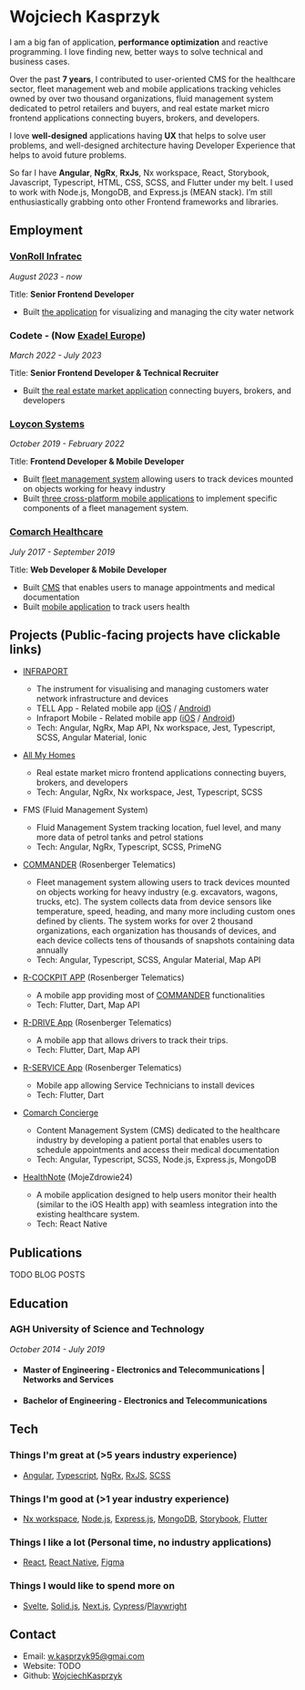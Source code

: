 # Wojciech Kasprzyk

I am a big fan of application,
<b>performance optimization</b> and reactive programming. 
I love finding new, better ways to solve technical and business cases. 

Over the past <b>7 years</b>, I contributed to user-oriented CMS for the healthcare sector, 
fleet management web and mobile applications tracking vehicles owned by over two thousand organizations, 
fluid management system dedicated to petrol retailers and buyers, 
and real estate market micro frontend applications connecting buyers, brokers, and developers.

I love <b>well-designed</b> applications having <b>UX</b> that helps to solve user problems, and well-designed architecture having Developer Experience that helps to avoid future problems.

So far I have 
<b>Angular</b>,
<b>NgRx</b>,
<b>RxJs</b>,
Nx workspace,
React,
Storybook,
Javascript,
Typescript,
HTML,
CSS,
SCSS,
and Flutter under my belt. I used to work with 
Node.js, 
MongoDB, 
and Express.js (MEAN stack). I’m still enthusiastically grabbing onto other Frontend frameworks and libraries.

## Employment

### [VonRoll Infratec](https://www.vonroll-infratec.ch/de/)

_August 2023 - now_

Title: <b>Senior Frontend Developer</b>

- Built [the application](#infraport) for visualizing and managing the city water network

### Codete - (Now [Exadel Europe](https://exadel.com/exadel-europe/))

_March 2022 - July 2023_

Title: <b>Senior Frontend Developer & Technical Recruiter</b>

- Built [the real estate market application](#amh) connecting buyers, brokers, and developers

### [Loycon Systems](https://loycon.pl/)

_October 2019 - February 2022_

Title: <b>Frontend Developer & Mobile Developer</b>

- Built [fleet management system](#commander) allowing users to track devices mounted on objects working for heavy industry
- Built [three cross-platform mobile applications](#r-apps) to implement specific components of a fleet management system.

### [Comarch Healthcare](https://www.comarch.com/)

_July 2017 - September 2019_

Title: <b>Web Developer & Mobile Developer</b>

- Built [CMS](#cms) that enables users to manage appointments and medical documentation
- Built [mobile application](#healthnote) to track users health 

## Projects (Public-facing projects have clickable links)

- <a id="infraport"></a> [INFRAPORT](https://www.vonroll-hydro.world/en/infraport.html)
  - The instrument for visualising and managing customers water network infrastructure and devices
  - TELL App - Related mobile app ([iOS](https://apps.apple.com/ch/app/tell-world/id1528158666) / [Android](https://play.google.com/store/apps/details?id=com.vonrollhydro.tell&hl=gsw))
  - Infraport Mobile - Related mobile app ([iOS](https://apps.apple.com/ch/app/infraport/id1436604806) / [Android](https://play.google.com/store/apps/details?id=com.vonrollhydro.hydroportMobile&hl=en_US))
  - Tech: Angular, NgRx, Map API, Nx workspace, Jest, Typescript, SCSS, Angular Material, Ionic 

- <a id="amh"></a> [All My Homes](https://www.allmyhomes.com/de/)

  - Real estate market micro frontend applications connecting buyers, brokers, and developers
  - Tech: Angular, NgRx, Nx workspace, Jest, Typescript, SCSS

- FMS (Fluid Management System)
  - Fluid Management System tracking location, fuel level, and many more data of petrol tanks and petrol stations
  - Tech: Angular, NgRx, Typescript, SCSS, PrimeNG

- <a id="commander"></a> [COMMANDER](https://www.rosenberger-telematics.com/en/products/telematics-software/) (Rosenberger Telematics)
  - Fleet management system allowing users to track devices mounted on objects working for heavy industry (e.g. excavators, wagons, trucks, etc). The system collects data from device sensors like temperature, speed, heading, and many more including custom ones defined by clients. The system works for over 2 thousand organizations, each organization has thousands of devices, and each device collects tens of thousands of snapshots containing data annually
  - Tech: Angular, Typescript, SCSS, Angular Material, Map API

- <a id="r-apps"></a> [R-COCKPIT APP](https://www.rosenberger-telematics.com/en/products/cockpit-app/) (Rosenberger Telematics)
  - A mobile app providing most of [COMMANDER](#commander) functionalities   
  - Tech: Flutter, Dart, Map API

- [R-DRIVE App](https://www.rosenberger-telematics.com/en/products/drive-app/) (Rosenberger Telematics)
  - A mobile app that allows drivers to track their trips.
  - Tech: Flutter, Dart, Map API

- [R-SERVICE App](https://www.rosenberger-telematics.com/en/products/service-app/) (Rosenberger Telematics)
  - Mobile app allowing Service Technicians to install devices 
  - Tech: Flutter, Dart

- <a id="cms"></a>[Comarch Concierge](https://www.comarch.com/healthcare/products/comarch-concierge/)
  - Content Management System (CMS) dedicated to the healthcare industry by developing a patient portal that enables users to schedule appointments and access their medical documentation
  - Tech: Angular, Typescript, SCSS, Node.js, Express.js, MongoDB

- <a id="healthnote"></a>[HealthNote](https://mojezdrowie24.pl/en) (MojeZdrowie24)
  - A mobile application designed to help users monitor their health (similar to the iOS Health app) with seamless integration into the existing healthcare system.
  - Tech: React Native


## Publications
TODO BLOG POSTS

## Education

### AGH University of Science and Technology

_October 2014 - July 2019_

- #### Master of Engineering  - Electronics and Telecommunications | Networks and Services

- #### Bachelor of Engineering - Electronics and Telecommunications


## Tech

### Things I'm great at (>5 years industry experience)

- [Angular](https://angular.dev/), [Typescript](https://www.typescriptlang.org/), [NgRx](https://ngrx.io/), [RxJS](https://rxjs.dev/), [SCSS](https://sass-lang.com/)

### Things I'm good at (>1 year industry experience)

- [Nx workspace](https://nx.dev/), [Node.js](https://nodejs.org/en), [Express.js](https://expressjs.com/), [MongoDB](https://www.mongodb.com/), [Storybook](https://storybook.js.org/), [Flutter](https://flutter.dev/)

### Things I like a lot (Personal time, no industry applications)

- [React](https://react.dev/), [React Native](https://reactnative.dev/), [Figma](https://www.figma.com/)

### Things I would like to spend more on 

- [Svelte](https://svelte.dev/), [Solid.js](https://www.solidjs.com/), [Next.js](https://nextjs.org/), [Cypress](https://www.cypress.io/)/[Playwright](https://playwright.dev/)

## Contact

- Email: w.kasprzyk95@gmai.com
- Website: TODO  
- Github: [WojciechKasprzyk](https://github.com/WojciechKasprzyk)